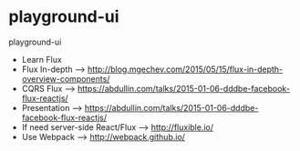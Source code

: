 # playground-ui
playground-ui

- Learn Flux 
- Flux In-depth --> http://blog.mgechev.com/2015/05/15/flux-in-depth-overview-components/
- CQRS Flux --> https://abdullin.com/talks/2015-01-06-dddbe-facebook-flux-reactjs/ 
- Presentation --> https://abdullin.com/talks/2015-01-06-dddbe-facebook-flux-reactjs/
- If need server-side React/Flux --> http://fluxible.io/
- Use Webpack --> http://webpack.github.io/


 
